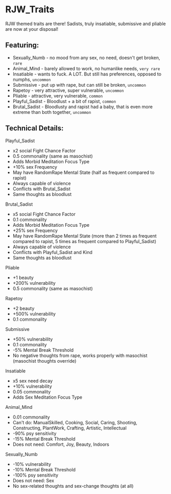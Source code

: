 # RJW_Traits

RJW themed traits are there! Sadists, truly insatiable, submissive and pliable are now at your disposal!

## Featuring:
* Sexually_Numb - no mood from any sex, no need, doesn't get broken, `rare`
* Animal_Mind - barely allowed to work, no humanlike needs, `very rare`
* Insatiable - wants to fuck. A LOT. But still has preferences, opposed to numphs, `uncommon`
* Submissive - put up with rape, but can still be broken, `uncommon`
* Rapetoy - very attractive, super vulnerable, `uncommon`
* Pliable - attractive, very vulnerable, `common`
* Playful_Sadist - Bloodlust + a bit of rapist, `common`
* Brutal_Sadist - Bloodlusty and rapist had a baby, that is even more extreme than both together, `uncommon`

## Technical Details:

Playful_Sadist
* x2 social Fight Chance Factor
* 0.5 commonality (same as masochist)
* Adds Morbid Meditation Focus Type
* +10% sex Frequency
* May have RandomRape Mental State (half as frequent compared to rapist)
* Always capable of violence
* Conflicts with Brutal_Sadist
* Same thoughts as bloodlust

Brutal_Sadist 
* x5 social Fight Chance Factor
* 0.1 commonality
* Adds Morbid Meditation Focus Type
* +25% sex Frequency
* May have RandomRape Mental State (more than 2 times as frequent compared to rapist, 5 times as frequent compared to Playful_Sadist)
* Always capable of violence
* Conflicts with Playful_Sadist and Kind
* Same thoughts as bloodlust

Pliable
* +1 beauty
* +200% vulnerability
* 0.5 commonality (same as masochist)

Rapetoy
* +2 beauty
* +500% vulnerability
* 0.1 commonality

Submissive
* +50% vulnerability
* 0.1 commonality
* -5% Mental Break Threshold
* No negative thoughts from rape, works properly with masochist (masochist thoughts override)

Insatiable
* x5 sex need decay
* +10% vulnerability
* 0.05 commonality
* Adds Sex Meditation Focus Type

Animal_Mind
* 0.01 commonality
* Can't do: ManualSkilled, Cooking, Social, Caring, Shooting, Constructing, PlantWork, Crafting, Artistic, Intellectual
* -90% psy sensitivity
* -15% Mental Break Threshold
* Does not need: Comfort, Joy, Beauty, Indoors

Sexually_Numb
* -10% vulnerability
* -10% Mental Break Threshold
* -100% psy sensitivity
* Does not need: Sex
* No sex-related thoughts and sex-change thoughts (at all)
